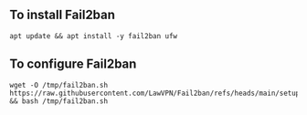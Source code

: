 ## To install Fail2ban
```
apt update && apt install -y fail2ban ufw
```
## To configure Fail2ban
```
wget -O /tmp/fail2ban.sh https://raw.githubusercontent.com/LawVPN/Fail2ban/refs/heads/main/setup.sh && bash /tmp/fail2ban.sh
```
